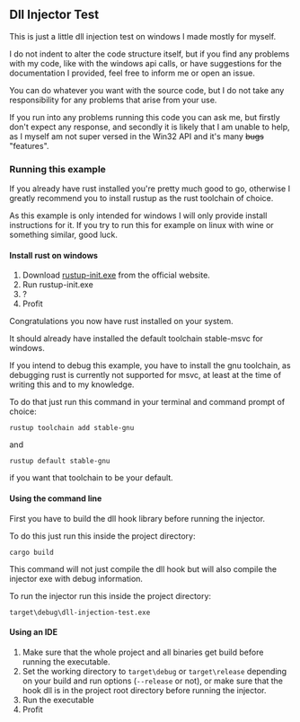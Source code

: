 ## Dll Injector Test

This is just a little dll injection test on windows I made mostly for myself.

I do not indent to alter the code structure itself, but if you find any problems with my code, 
like with the windows api calls, or have suggestions for the documentation I provided, 
feel free to inform me or open an issue.

You can do whatever you want with the source code, 
but I do not take any responsibility for any problems that arise from your use.

If you run into any problems running this code you can ask me, but firstly don't expect any response, 
and secondly it is likely that I am unable to help, as I myself am not super versed in the Win32 API and it's many ~~bugs~~ "features".

### Running this example

If you already have rust installed you're pretty much good to go, 
otherwise I greatly recommend you to install rustup as the rust toolchain of choice.

As this example is only intended for windows I will only provide install instructions for it.
If you try to run this for example on linux with wine or something similar, good luck.

#### Install rust on windows

1. Download [rustup-init.exe](https://rustup.rs/) from the official website.
2. Run rustup-init.exe
3. ?
4. Profit

Congratulations you now have rust installed on your system.

It should already have installed the default toolchain stable-msvc for windows.

If you intend to debug this example, you have to install the gnu toolchain, 
as debugging rust is currently not supported for msvc, at least at the time of writing this and to my knowledge.

To do that just run this command in your terminal and command prompt of choice:

`rustup toolchain add stable-gnu`

and 

`rustup default stable-gnu`

if you want that toolchain to be your default.

#### Using the command line

First you have to build the dll hook library before running the injector.

To do this just run this inside the project directory:

`cargo build`

This command will not just compile the dll hook but will also compile the injector exe with debug information.

To run the injector run this inside the project directory:

`target\debug\dll-injection-test.exe`

#### Using an IDE

1. Make sure that the whole project and all binaries get build before running the executable.
2. Set the working directory to `target\debug` or `target\release` depending on your build and run options (`--release` or not), 
or make sure that the hook dll is in the project root directory before running the injector.
3. Run the executable
4. Profit
